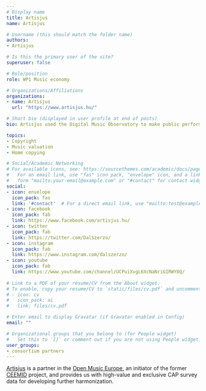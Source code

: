 ```yaml
---
# Display name
title: Artisjus
name: Artisjus

# Username (this should match the folder name)
authors:
- Artisjus

# Is this the primary user of the site?
superuser: false

# Role/position
role: WP1 Music economy

# Organizations/Affiliations
organizations:
- name: Artisjus
  url: "https://www.artisjus.hu/"

# Short bio (displayed in user profile at end of posts)
bio: Artisjus used the Digital Music Observatory to make public performance, mechanical licensing, home copying valuations and value gap estimates standardized in Europe.

topics:
- Copyright
- Music valuation
- Home copying

# Social/Academic Networking
# For available icons, see: https://sourcethemes.com/academic/docs/page-builder/#icons
#   For an email link, use "fas" icon pack, "envelope" icon, and a link in the
#   form "mailto:your-email@example.com" or "#contact" for contact widget.
social:
- icon: envelope
  icon_pack: fas
  link: '#contact'  # For a direct email link, use "mailto:test@example.org".
- icon: facebook
  icon_pack: fab
  link: https://www.facebook.com/artisjus.hu/
- icon: twitter
  icon_pack: fab
  link: https://twitter.com/DalSzerzo/
- icon: instagram
  icon_pack: fab
  link: https://www.instagram.com/dalszerzo/
- icon: youtube
  icon_pack: fab
  link: https://www.youtube.com/channel/UCPuiXvgL6XcNaNriGIRWY8Q/
  
# Link to a PDF of your resume/CV from the About widget.
# To enable, copy your resume/CV to `static/files/cv.pdf` and uncomment the lines below.
# - icon: cv
#   icon_pack: ai
#   link: files/cv.pdf

# Enter email to display Gravatar (if Gravatar enabled in Config)
email: ""

# Organizational groups that you belong to (for People widget)
#   Set this to `[]` or comment out if you are not using People widget.
user_groups:
- consortium partners
---
```


[Artisjus](https://www.artisjus.hu/english/) is a partner in the [Open Music Europe]((https://music.dataobservatory.eu/usecase/openmuse)), an initiator of the former [CEEMID](https://music.dataobservatory.eu/usecase/ceemid/) project, and provides us with high-value and exclusive CAP survey data for developing further harmonization.
